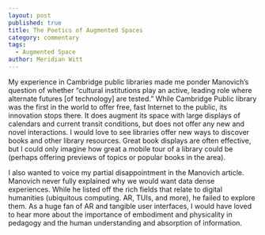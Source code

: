 ```yaml
---
layout: post
published: true
title: The Poetics of Augmented Spaces
category: commentary
tags: 
  - Augmented Space
author: Meridian Witt
---
```


My experience in Cambridge public libraries made me ponder Manovich’s question of whether “cultural institutions play an active, leading role where alternate futures [of technology] are tested.” While Cambridge Public library was the first in the world to offer free, fast Internet to the public, its innovation stops there. It does augment its space with large displays of calendars and current transit conditions, but does not offer any new and novel interactions. I would love to see libraries offer new ways to discover books and other library resources. Great book displays are often effective, but I could only imagine how great a mobile tour of a library could be (perhaps offering previews of topics or popular books in the area). 

I also wanted to voice my partial disappointment in the Manovich article. Manovich never fully explained why we would want data dense experiences.  While he listed off the rich fields that relate to digital humanities (ubiquitous computing. AR, TUIs, and more), he failed to explore them. As a huge fan of AR and tangible user interfaces, I would have loved to hear more about the importance of embodiment and physicality in pedagogy and the human understanding and absorption of information. 


